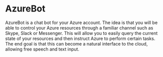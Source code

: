 # AzureBot
AzureBot is a chat bot for your Azure account. The idea is that you will be able to control your Azure resources through a familiar channel such as Skype, Slack or Messenger. This will allow you to easily query the current state of your resources and then instruct Azure to perform certain tasks. The end goal is that this can become a natural interface to the cloud, allowing free speech and text input.

